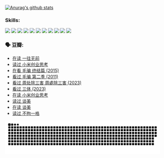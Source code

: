 
[![Anurag's github stats](https://github-readme-stats.vercel.app/api?username=w940853815)](https://github.com/anuraghazra/github-readme-stats)

### Skills:

<code><img height="32" src="https://cdn.jsdelivr.net/npm/simple-icons@v5/icons/python.svg"></code>
<code><img height="32" src="https://cdn.jsdelivr.net/npm/simple-icons@v5/icons/javascript.svg"></code>
<code><img height="32" src="https://cdn.jsdelivr.net/npm/simple-icons@v5/icons/django.svg"></code>
<code><img height="32" src="https://cdn.jsdelivr.net/npm/simple-icons@v5/icons/flask.svg"></code>
<code><img height="32" src="https://cdn.jsdelivr.net/npm/simple-icons@v5/icons/vuetify.svg"></code>
<code><img height="32" src="https://cdn.jsdelivr.net/npm/simple-icons@v5/icons/git.svg"></code>
<code><img height="32" src="https://cdn.jsdelivr.net/npm/simple-icons@v5/icons/docker.svg"></code>
<code><img height="32" src="https://cdn.jsdelivr.net/npm/simple-icons@v5/icons/postgresql.svg"></code>
<code><img height="32" src="https://cdn.jsdelivr.net/npm/simple-icons@v5/icons/elasticsearch.svg"></code>
<code><img height="32" src="https://cdn.jsdelivr.net/npm/simple-icons@v5/icons/macos.svg"></code>
<code><img height="32" src="https://cdn.jsdelivr.net/npm/simple-icons@v5/icons/linux.svg"></code>

### 🗣 豆瓣:

<!-- DOUBAN-ACTIVITIES:START -->
- [在读 一往无前](https://www.douban.com/people/136069238/status/4590507310/?_i=15163306)
- [读过 小米创业思考](https://www.douban.com/people/136069238/status/4590506983/?_i=15163306)
- [在看 毛骗 终结篇‎ (2015)](https://www.douban.com/people/136069238/status/4581971924/?_i=15163306)
- [看过 毛骗 第二季‎ (2011)](https://www.douban.com/people/136069238/status/4581971810/?_i=15163306)
- [看过 周处除三害 周處除三害‎ (2023)](https://www.douban.com/people/136069238/status/4575646701/?_i=15163306)
- [看过 三体‎ (2023)](https://www.douban.com/people/136069238/status/4574263039/?_i=15163306)
- [在读 小米创业思考](https://www.douban.com/people/136069238/status/4572047905/?_i=15163306)
- [读过 谈美](https://www.douban.com/people/136069238/status/4572047629/?_i=15163306)
- [在读 谈美](https://www.douban.com/people/136069238/status/4560861771/?_i=15163306)
- [读过 不拘一格](https://www.douban.com/people/136069238/status/4560861445/?_i=15163306)
<!-- DOUBAN-ACTIVITIES:END -->


![Snake animation](https://raw.githubusercontent.com/w940853815/w940853815/output/github-contribution-grid-snake.svg)

<!--
**w940853815/w940853815** is a ✨ _special_ ✨ repository because its `README.md` (this file) appears on your GitHub profile.

Here are some ideas to get you started:

- 🔭 I’m currently working on ...
- 🌱 I’m currently learning ...
- 👯 I’m looking to collaborate on ...
- 🤔 I’m looking for help with ...
- 💬 Ask me about ...
- 📫 How to reach me: ...
- 😄 Pronouns: ...
- ⚡ Fun fact: ...
-->
